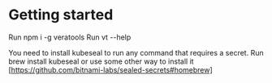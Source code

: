 # Getting started

Run npm i -g veratools
Run vt --help

You need to install kubeseal to run any command that requires a secret. Run brew install kubeseal or use some other way to install it [https://github.com/bitnami-labs/sealed-secrets#homebrew]
